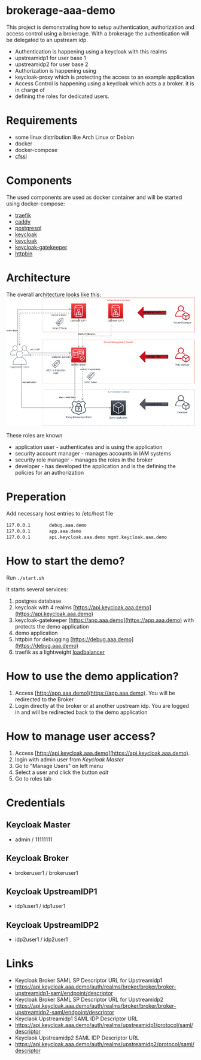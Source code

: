 # brokerage-aaa-demo

This project is demonstrating how to setup authentication, authorization and access control using a brokerage. With a brokerage the authentication will be delegated to an upstream idp.
* Authentication is happening using a keycloak with this realms
 * upstreamidp1 for user base 1
 * upstreamidp2 for user base 2
* Authorization is happening using
 * keycloak-proxy which is protecting the access to an example application
* Access Control is happening using a keycloak which acts a a broker. it is in charge of
 * defining the roles for dedicated users.


# Requirements
* some linux distribution like Arch Linux or Debian
* docker
* docker-compose
* [cfssl](https://github.com/cloudflare/cfssl)


# Components

The used components are used as docker container and will be started using docker-compose:

* [traefik](https://traefik.io)
* [caddy](https://caddyserver.com)
* [postgresql](https://postgresql.org)
* [keycloak](https://keycloak.org)
* [keycloak](https://keycloak.org)
* [keycloak-gatekeeper](https://github.com/keycloak/keycloak-gatekeeper)
* [httpbin](https://httpbin.org)


# Architecture

The overall architecture looks like this:
![Overall Architecture](diagrams/architecture.png)

These roles are known
* application user - authenticates and is using the application
* security account manager - manages accounts in IAM systems
* security role manager - manages the roles in the broker
* developer - has developed the application and is the defining the policies for an authorization




# Preperation

Add necessary host entries to /etc/host file
```
127.0.0.1       debug.aaa.demo
127.0.0.1       app.aaa.demo
127.0.0.1       api.keycloak.aaa.demo mgmt.keycloak.aaa.demo
```

# How to start the demo?

Run `./start.sh`

It starts several services:
1. postgres database
2. keycloak with 4 realms [https://api.keycloak.aaa.demo](https://api.keycloak.aaa.demo)
3. keycloak-gatekeeper [https://app.aaa.demo](https://app.aaa.demo) with protects the demo application
4. demo application
5. httpbin for debugging [https://debug.aaa.demo](https://debug.aaa.demo)
6. traefik as a lightweight [loadbalancer](http://localhost:3000)

# How to use the demo application?

1. Access [http://app.aaa.demo](https://app.aaa.demo). You will be redirected to the Broker
2. Login directly at the broker or at another upstream idp. You are logged in and will be redirected back to the demo application


# How to manage user access?
1. Access [http://api.keycloak.aaa.demo](https://api.keycloak.aaa.demo). 
2. login with admin user from *Keycloak Master*
3. Go to "Manage Users" on left menu
4. Select a user and click the button *edit*
5. Go to roles tab


# Credentials

## Keycloak Master
* admin / 11111111

## Keycloak Broker
* brokeruser1 / brokeruser1

## Keycloak UpstreamIDP1
* idp1user1 / idp1user1

## Keycloak UpstreamIDP2
* idp2user1 / idp2user1


# Links

* Keycloak Broker SAML SP Descriptor URL for Upstreamidp1
 * https://api.keycloak.aaa.demo/auth/realms/broker/broker/broker-upstreamidp1-saml/endpoint/descriptor
* Keycloak Broker SAML SP Descriptor URL for Upstreamidp2
 * https://api.keycloak.aaa.demo/auth/realms/broker/broker/broker-upstreamidp2-saml/endpoint/descriptor
* Keyclaok Upstreamidp1 SAML IDP Descriptor URL
 * https://api.keycloak.aaa.demo/auth/realms/upstreamidp1/protocol/saml/descriptor
* Keyclaok Upstreamidp2 SAML IDP Descriptor URL
 * https://api.keycloak.aaa.demo/auth/realms/upstreamidp2/protocol/saml/descriptor
